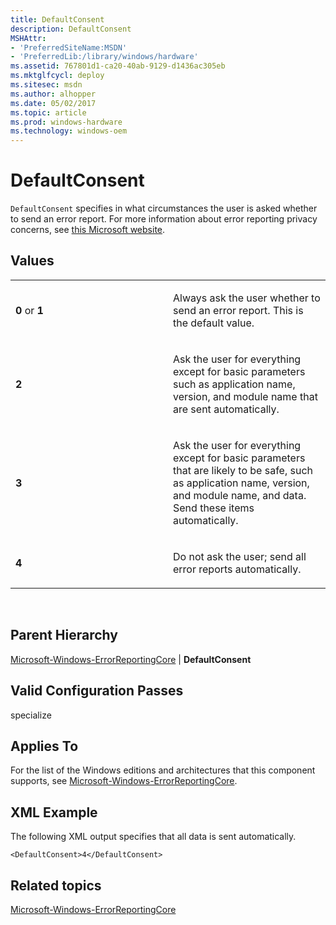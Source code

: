 ```yaml
---
title: DefaultConsent
description: DefaultConsent
MSHAttr:
- 'PreferredSiteName:MSDN'
- 'PreferredLib:/library/windows/hardware'
ms.assetid: 767801d1-ca20-40ab-9129-d1436ac305eb
ms.mktglfcycl: deploy
ms.sitesec: msdn
ms.author: alhopper
ms.date: 05/02/2017
ms.topic: article
ms.prod: windows-hardware
ms.technology: windows-oem
---
```


# DefaultConsent


`DefaultConsent` specifies in what circumstances the user is asked whether to send an error report. For more information about error reporting privacy concerns, see [this Microsoft website](http://go.microsoft.com/fwlink/?linkid=50163).

## Values


<table>
<colgroup>
<col width="50%" />
<col width="50%" />
</colgroup>
<tbody>
<tr class="odd">
<td><p><strong>0</strong> or <strong>1</strong></p></td>
<td><p>Always ask the user whether to send an error report. This is the default value.</p></td>
</tr>
<tr class="even">
<td><p><strong>2</strong></p></td>
<td><p>Ask the user for everything except for basic parameters such as application name, version, and module name that are sent automatically.</p></td>
</tr>
<tr class="odd">
<td><p><strong>3</strong></p></td>
<td><p>Ask the user for everything except for basic parameters that are likely to be safe, such as application name, version, and module name, and data. Send these items automatically.</p></td>
</tr>
<tr class="even">
<td><p><strong>4</strong></p></td>
<td><p>Do not ask the user; send all error reports automatically.</p></td>
</tr>
</tbody>
</table>

 

## Parent Hierarchy


[Microsoft-Windows-ErrorReportingCore](microsoft-windows-errorreportingcore.md) | **DefaultConsent**

## Valid Configuration Passes


specialize

## Applies To


For the list of the Windows editions and architectures that this component supports, see [Microsoft-Windows-ErrorReportingCore](microsoft-windows-errorreportingcore.md).

## XML Example


The following XML output specifies that all data is sent automatically.

```
<DefaultConsent>4</DefaultConsent>
```

## Related topics


[Microsoft-Windows-ErrorReportingCore](microsoft-windows-errorreportingcore.md)

 

 







